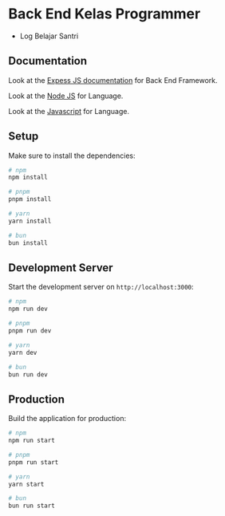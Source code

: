 # Back End Kelas Programmer
- Log Belajar Santri

## Documentation

Look at the [Expess JS documentation](https://expressjs.com/en/guide/routing.html/) for Back End Framework.

Look at the [Node JS](https://nodejs.org/en/docs/) for Language.

Look at the [Javascript](https://www.javascript.com/learn/strings/) for Language.

## Setup

Make sure to install the dependencies:

```bash
# npm
npm install

# pnpm
pnpm install

# yarn
yarn install

# bun
bun install
```

## Development Server

Start the development server on `http://localhost:3000`:

```bash
# npm
npm run dev

# pnpm
pnpm run dev

# yarn
yarn dev

# bun
bun run dev
```

## Production

Build the application for production:

```bash
# npm
npm run start

# pnpm
pnpm run start

# yarn
yarn start

# bun
bun run start
```
